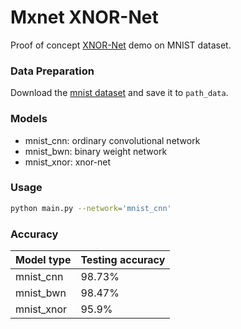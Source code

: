 # Mxnet XNOR-Net #

Proof of concept [XNOR-Net](https://github.com/allenai/XNOR-Net.git) demo on MNIST dataset.

### Data Preparation ###
Download the [mnist dataset](http://yann.lecun.com/exdb/mnist/) and save it to `path_data`.

### Models ###
* mnist_cnn: ordinary convolutional network
* mnist_bwn: binary weight network
* mnist_xnor: xnor-net

### Usage ###
```bash
python main.py --network='mnist_cnn'
```

### Accuracy ###
| Model type | Testing accuracy |
| ------------ | ----------- |
| mnist_cnn | 98.73% |
| mnist_bwn | 98.47% |
| mnist_xnor | 95.9% |
